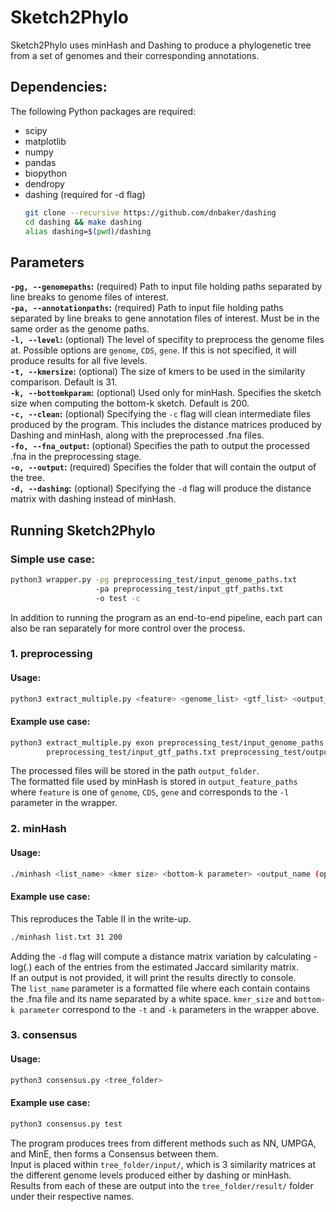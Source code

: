 # Sketch2Phylo
Sketch2Phylo uses minHash and Dashing to produce a phylogenetic tree from a set of genomes and their corresponding annotations.

## Dependencies:
The following Python packages are required:
* scipy
* matplotlib
* numpy 
* pandas
* biopython
* dendropy
* dashing (required for -d flag)
  ```bash
  git clone --recursive https://github.com/dnbaker/dashing
  cd dashing && make dashing
  alias dashing=$(pwd)/dashing
  ```

## Parameters
**`-pg, --genomepaths`:** (required) Path to input file holding paths separated by line breaks to genome files of interest. \
**`-pa, --annotationpaths`:** (required) Path to input file holding paths separated by line breaks to gene annotation files of interest. Must be in the same order as the genome paths. \
**`-l, --level`:** (optional) The level of specifity to preprocess the genome files at. Possible options are `genome`, `CDS`, `gene`. If this is not specified, it will produce results for all five levels. \
**`-t, --kmersize`:** (optional) The size of kmers to be used in the similarity comparison. Default is 31.\
**`-k, --bottomkparam`:** (optional) Used only for minHash. Specifies the sketch size when computing the bottom-k sketch. Default is 200. \
**`-c, --clean`:** (optional) Specifying the `-c` flag will clean intermediate files produced by the program. This includes the distance matrices produced by Dashing and minHash, along with the preprocessed .fna files.\
**`-fo, --fna_output`:** (optional) Specifies the path to output the processed .fna in the preprocessing stage. \
**`-o, --output`:** (required) Specifies the folder that will contain the output of the tree. \
**`-d, --dashing`:** (optional) Specifying the `-d` flag will produce the distance matrix with dashing instead of minHash.

## Running Sketch2Phylo
### Simple use case:
```bash
python3 wrapper.py -pg preprocessing_test/input_genome_paths.txt 
                   -pa preprocessing_test/input_gtf_paths.txt 
                   -o test -c
```
In addition to running the program as an end-to-end pipeline, each part can also be ran separately for more control over the process.
### 1. preprocessing
#### Usage:
```bash
python3 extract_multiple.py <feature> <genome_list> <gtf_list> <output_folder>
```
#### Example use case:
```bash
python3 extract_multiple.py exon preprocessing_test/input_genome_paths.txt 
        preprocessing_test/input_gtf_paths.txt preprocessing_test/output_exons
```

The processed files will be stored in the path `output_folder`. \
The formatted file used by minHash is stored in `output_feature_paths` where `feature` is one of `genome`, `CDS`, `gene` and corresponds to the `-l` parameter in the wrapper.

### 2. minHash
#### Usage:
```bash
./minhash <list_name> <kmer size> <bottom-k parameter> <output_name (optional)> <-d (optional)>
```
#### Example use case:
This reproduces the Table II in the write-up.

```bash
./minhash list.txt 31 200
```

Adding the `-d` flag will compute a distance matrix variation by calculating -log(.) each of the entries from the estimated Jaccard similarity matrix. \
If an output is not provided, it will print the results directly to console. \
The `list_name` parameter is a formatted file where each contain contains the .fna file and its name separated by a white space. 
`kmer_size` and `bottom-k parameter` correspond to the `-t` and `-k` parameters in the wrapper above. 

### 3. consensus
#### Usage:
```bash
python3 consensus.py <tree_folder>
```
#### Example use case:
```bash
python3 consensus.py test
```

The program produces trees from different methods such as NN, UMPGA, and MinE, then forms a Consensus between them.\
Input is placed within `tree_folder/input/`, which is 3 similarity matrices at the different genome levels produced either by dashing or minHash. \
Results from each of these are output into the `tree_folder/result/` folder under their respective names.